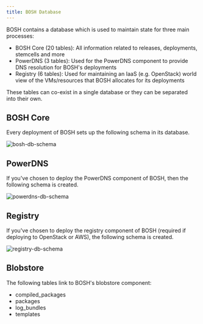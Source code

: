 ```yaml
---
title: BOSH Database
---
```


BOSH contains a database which is used to maintain state for three main processes:

* BOSH Core (20 tables): All information related to releases, deployments, stemcells and more
* PowerDNS (3 tables): Used for the PowerDNS component to provide DNS resolution for BOSH's deployments
* Registry (6 tables): Used for maintaining an IaaS (e.g. OpenStack) world view of the VMs/resources that BOSH allocates for its deployments

These tables can co-exist in a single database or they can be separated into their own.

## BOSH Core ##
Every deployment of BOSH sets up the following schema in its database.

![bosh-db-schema](../images/bosh-db-schema.png)

## PowerDNS ##
If you've chosen to deploy the PowerDNS component of BOSH, then the following schema is created.

![powerdns-db-schema](../images/powerdns-db-schema.png)

## Registry ##
If you've chosen to deploy the registry component of BOSH (required if deploying to OpenStack or AWS), the following schema is created.

![registry-db-schema](../images/registry-db-schema.png)

## Blobstore ##
The following tables link to BOSH's blobstore component:

* compiled_packages
* packages
* log_bundles
* templates